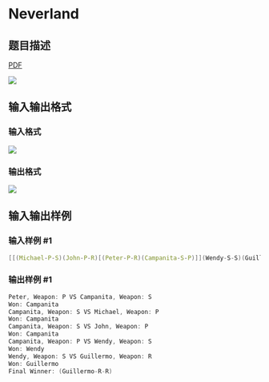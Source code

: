 # Neverland

## 题目描述

[problemUrl]: https://uva.onlinejudge.org/index.php?option=com_onlinejudge&Itemid=8&category=229&page=show_problem&problem=3101

[PDF](https://uva.onlinejudge.org/external/119/p11950.pdf)

![](https://cdn.luogu.com.cn/upload/vjudge_pic/UVA11950/0a49b3df2dd10a8debbbcc2be1308d7852db118b.png)

## 输入输出格式

### 输入格式

![](https://cdn.luogu.com.cn/upload/vjudge_pic/UVA11950/e6bc3145fde2067857cad11058368022c68eeb5a.png)

### 输出格式

![](https://cdn.luogu.com.cn/upload/vjudge_pic/UVA11950/0af077a2b1bed4fc69c6a897f125c1db015a6644.png)

## 输入输出样例

### 输入样例 #1

```cpp
[[(Michael-P-S)(John-P-R)[(Peter-P-R)(Campanita-S-P)]](Wendy-S-S)(Guillermo-R-R)]
```


### 输出样例 #1

```cpp
Peter, Weapon: P VS Campanita, Weapon: S
Won: Campanita
Campanita, Weapon: S VS Michael, Weapon: P
Won: Campanita
Campanita, Weapon: S VS John, Weapon: P
Won: Campanita
Campanita, Weapon: P VS Wendy, Weapon: S
Won: Wendy
Wendy, Weapon: S VS Guillermo, Weapon: R
Won: Guillermo
Final Winner: (Guillermo-R-R)
```


